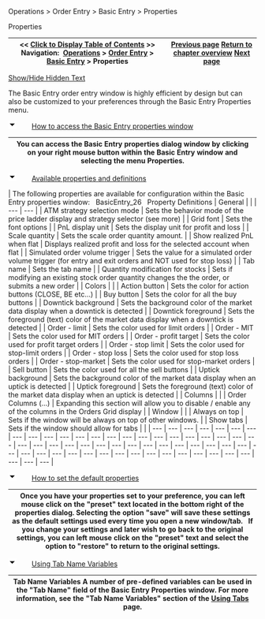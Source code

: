 ﻿


Operations \> Order Entry \> Basic Entry \> Properties






















Properties







| \<\< [Click to Display Table of Contents](properties_basic_entry.md) \>\> **Navigation:**     [Operations](operations-1.md) \> [Order Entry](order_entry-1.md) \> [Basic Entry](basic_entry-1.md) \> Properties | [Previous page](managing_positions_basic_entry-1.md) [Return to chapter overview](basic_entry-1.md) [Next page](chart_trader-1.md) |
| --- | --- |




[Show/Hide Hidden Text](javascript:HMToggleExpandAll(!HMAnyToggleOpen()) "Click to open/close expanding sections")









The Basic Entry order entry window is highly efficient by design but can also be customized to your preferences through the Basic Entry Properties menu.


![tog_minus](tog_minus-1.gif)        [How to access the Basic Entry properties window](javascript:HMToggle('toggle','HowToAccessTheBasicEntryPropertiesWindow','HowToAccessTheBasicEntryPropertiesWindow_ICON'))




| You can access the Basic Entry properties dialog window by clicking on your right mouse button within the Basic Entry window and selecting the menu Properties. |
| --- |



![tog_minus](tog_minus-1.gif)        [Available properties and definitions](javascript:HMToggle('toggle','AvailablePropertiesAndDefinitions','AvailablePropertiesAndDefinitions_ICON'))




| The following properties are available for configuration within the Basic Entry properties window:   BasicEntry_26   Property Definitions   | General |  | | --- | --- | | ATM strategy selection mode | Sets the behavior mode of the price ladder display and strategy selector (see more) | | Grid font | Sets the font options | | PnL display unit | Sets the display unit for profit and loss | | Scale quantity | Sets the scale order quantity amount. | | Show realized PnL when flat | Displays realized profit and loss for the selected account when flat | | Simulated order volume trigger | Sets the value for a simulated order volume trigger (for entry and exit orders and NOT used for stop loss) | | Tab name | Sets the tab name | | Quantity modification for stocks | Sets if modifying an existing stock order quantity changes the the order, or submits a new order | | Colors |  | | Action button | Sets the color for action buttons (CLOSE, BE etc...) | | Buy button | Sets the color for all the buy buttons | | Downtick background | Sets the background color of the market data display when a downtick is detected | | Downtick foreground | Sets the foreground (text) color of the market data display when a downtick is detected | | Order \- limit | Sets the color used for limit orders | | Order \- MIT | Sets the color used for MIT orders | | Order \- profit target | Sets the color used for profit target orders | | Order \- stop limit | Sets the color used for stop\-limit orders | | Order \- stop loss | Sets the color used for stop loss orders | | Order \- stop\-market | Sets the color used for stop\-market orders | | Sell button | Sets the color used for all the sell buttons | | Uptick background | Sets the background color of the market data display when an uptick is detected | | Uptick foreground | Sets the foreground (text) color of the market data display when an uptick is detected | | Columns |  | | Order Columns (...) | Expanding this section will allow you to disable / enable any of the columns in the Orders Grid display | | Window |  | | Always on top | Sets if the window will be always on top of other windows. | | Show tabs | Sets if the window should allow for tabs | |
| --- | --- | --- | --- | --- | --- | --- | --- | --- | --- | --- | --- | --- | --- | --- | --- | --- | --- | --- | --- | --- | --- | --- | --- | --- | --- | --- | --- | --- | --- | --- | --- | --- | --- | --- | --- | --- | --- | --- | --- | --- | --- | --- | --- | --- | --- | --- | --- | --- | --- | --- | --- | --- | --- | --- | --- | --- |



![tog_minus](tog_minus-1.gif)        [How to set the default properties](javascript:HMToggle('toggle','HowToSetTheDefaultProperties','HowToSetTheDefaultProperties_ICON'))




| Once you have your properties set to your preference, you can left mouse click on the "preset" text located in the bottom right of the properties dialog. Selecting the option "save" will save these settings as the default settings used every time you open a new window/tab.   If you change your settings and later wish to go back to the original settings, you can left mouse click on the "preset" text and select the option to "restore" to return to the original settings. |
| --- |



![tog_minus](tog_minus-1.gif)        [Using Tab Name Variables](javascript:HMToggle('toggle','UsingTabNameVariables','UsingTabNameVariables_ICON'))




| Tab Name Variables A number of pre\-defined variables can be used in the "Tab Name" field of the Basic Entry Properties window. For more information, see the "Tab Name Variables" section of the [Using Tabs](using_tabs-1.md) page. |
| --- |










